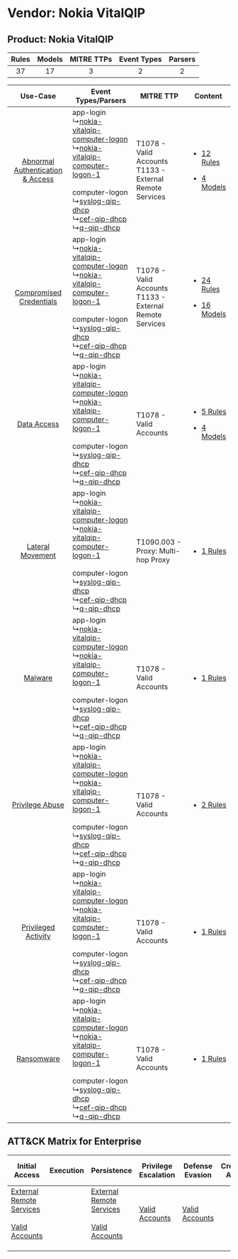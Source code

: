 Vendor: Nokia VitalQIP
======================
Product: Nokia VitalQIP
-----------------------
| Rules | Models | MITRE TTPs | Event Types | Parsers |
|:-----:|:------:|:----------:|:-----------:|:-------:|
|  37   |   17   |     3      |      2      |    2    |

|    Use-Case    | Event Types/Parsers    | MITRE TTP    | Content    |
|:----:| ---- | ---- | ---- |
| [Abnormal Authentication & Access](../../../UseCases/uc_abnormal_authentication_&_access.md) |  app-login<br> ↳[nokia-vitalqip-computer-logon](Ps/pC_nokiavitalqipcomputerlogon.md)<br> ↳[nokia-vitalqip-computer-logon-1](Ps/pC_nokiavitalqipcomputerlogon1.md)<br><br> computer-logon<br> ↳[syslog-qip-dhcp](Ps/pC_syslogqipdhcp.md)<br> ↳[cef-qip-dhcp](Ps/pC_cefqipdhcp.md)<br> ↳[q-qip-dhcp](Ps/pC_qqipdhcp.md)<br> | T1078 - Valid Accounts<br>T1133 - External Remote Services<br> | [<ul><li>12 Rules</li></ul><ul><li>4 Models</li></ul>](RM/r_m_nokia_vitalqip_nokia_vitalqip_Abnormal_Authentication_&_Access.md) |
|          [Compromised Credentials](../../../UseCases/uc_compromised_credentials.md)          |  app-login<br> ↳[nokia-vitalqip-computer-logon](Ps/pC_nokiavitalqipcomputerlogon.md)<br> ↳[nokia-vitalqip-computer-logon-1](Ps/pC_nokiavitalqipcomputerlogon1.md)<br><br> computer-logon<br> ↳[syslog-qip-dhcp](Ps/pC_syslogqipdhcp.md)<br> ↳[cef-qip-dhcp](Ps/pC_cefqipdhcp.md)<br> ↳[q-qip-dhcp](Ps/pC_qqipdhcp.md)<br> | T1078 - Valid Accounts<br>T1133 - External Remote Services<br> | [<ul><li>24 Rules</li></ul><ul><li>16 Models</li></ul>](RM/r_m_nokia_vitalqip_nokia_vitalqip_Compromised_Credentials.md)         |
|    [Data Access](../../../UseCases/uc_data_access.md)    |  app-login<br> ↳[nokia-vitalqip-computer-logon](Ps/pC_nokiavitalqipcomputerlogon.md)<br> ↳[nokia-vitalqip-computer-logon-1](Ps/pC_nokiavitalqipcomputerlogon1.md)<br><br> computer-logon<br> ↳[syslog-qip-dhcp](Ps/pC_syslogqipdhcp.md)<br> ↳[cef-qip-dhcp](Ps/pC_cefqipdhcp.md)<br> ↳[q-qip-dhcp](Ps/pC_qqipdhcp.md)<br> | T1078 - Valid Accounts<br>    | [<ul><li>5 Rules</li></ul><ul><li>4 Models</li></ul>](RM/r_m_nokia_vitalqip_nokia_vitalqip_Data_Access.md)    |
|    [Lateral Movement](../../../UseCases/uc_lateral_movement.md)    |  app-login<br> ↳[nokia-vitalqip-computer-logon](Ps/pC_nokiavitalqipcomputerlogon.md)<br> ↳[nokia-vitalqip-computer-logon-1](Ps/pC_nokiavitalqipcomputerlogon1.md)<br><br> computer-logon<br> ↳[syslog-qip-dhcp](Ps/pC_syslogqipdhcp.md)<br> ↳[cef-qip-dhcp](Ps/pC_cefqipdhcp.md)<br> ↳[q-qip-dhcp](Ps/pC_qqipdhcp.md)<br> | T1090.003 - Proxy: Multi-hop Proxy<br>    | [<ul><li>1 Rules</li></ul>](RM/r_m_nokia_vitalqip_nokia_vitalqip_Lateral_Movement.md)    |
|    [Malware](../../../UseCases/uc_malware.md)    |  app-login<br> ↳[nokia-vitalqip-computer-logon](Ps/pC_nokiavitalqipcomputerlogon.md)<br> ↳[nokia-vitalqip-computer-logon-1](Ps/pC_nokiavitalqipcomputerlogon1.md)<br><br> computer-logon<br> ↳[syslog-qip-dhcp](Ps/pC_syslogqipdhcp.md)<br> ↳[cef-qip-dhcp](Ps/pC_cefqipdhcp.md)<br> ↳[q-qip-dhcp](Ps/pC_qqipdhcp.md)<br> | T1078 - Valid Accounts<br>    | [<ul><li>1 Rules</li></ul>](RM/r_m_nokia_vitalqip_nokia_vitalqip_Malware.md)    |
|    [Privilege Abuse](../../../UseCases/uc_privilege_abuse.md)    |  app-login<br> ↳[nokia-vitalqip-computer-logon](Ps/pC_nokiavitalqipcomputerlogon.md)<br> ↳[nokia-vitalqip-computer-logon-1](Ps/pC_nokiavitalqipcomputerlogon1.md)<br><br> computer-logon<br> ↳[syslog-qip-dhcp](Ps/pC_syslogqipdhcp.md)<br> ↳[cef-qip-dhcp](Ps/pC_cefqipdhcp.md)<br> ↳[q-qip-dhcp](Ps/pC_qqipdhcp.md)<br> | T1078 - Valid Accounts<br>    | [<ul><li>2 Rules</li></ul>](RM/r_m_nokia_vitalqip_nokia_vitalqip_Privilege_Abuse.md)    |
|    [Privileged Activity](../../../UseCases/uc_privileged_activity.md)    |  app-login<br> ↳[nokia-vitalqip-computer-logon](Ps/pC_nokiavitalqipcomputerlogon.md)<br> ↳[nokia-vitalqip-computer-logon-1](Ps/pC_nokiavitalqipcomputerlogon1.md)<br><br> computer-logon<br> ↳[syslog-qip-dhcp](Ps/pC_syslogqipdhcp.md)<br> ↳[cef-qip-dhcp](Ps/pC_cefqipdhcp.md)<br> ↳[q-qip-dhcp](Ps/pC_qqipdhcp.md)<br> | T1078 - Valid Accounts<br>    | [<ul><li>1 Rules</li></ul>](RM/r_m_nokia_vitalqip_nokia_vitalqip_Privileged_Activity.md)    |
|    [Ransomware](../../../UseCases/uc_ransomware.md)    |  app-login<br> ↳[nokia-vitalqip-computer-logon](Ps/pC_nokiavitalqipcomputerlogon.md)<br> ↳[nokia-vitalqip-computer-logon-1](Ps/pC_nokiavitalqipcomputerlogon1.md)<br><br> computer-logon<br> ↳[syslog-qip-dhcp](Ps/pC_syslogqipdhcp.md)<br> ↳[cef-qip-dhcp](Ps/pC_cefqipdhcp.md)<br> ↳[q-qip-dhcp](Ps/pC_qqipdhcp.md)<br> | T1078 - Valid Accounts<br>    | [<ul><li>1 Rules</li></ul>](RM/r_m_nokia_vitalqip_nokia_vitalqip_Ransomware.md)    |

ATT&CK Matrix for Enterprise
----------------------------
| Initial Access                                                                                                                                   | Execution | Persistence                                                                                                                                      | Privilege Escalation                                                | Defense Evasion                                                     | Credential Access | Discovery | Lateral Movement | Collection | Command and Control                                                                                                                       | Exfiltration | Impact |
| ------------------------------------------------------------------------------------------------------------------------------------------------ | --------- | ------------------------------------------------------------------------------------------------------------------------------------------------ | ------------------------------------------------------------------- | ------------------------------------------------------------------- | ----------------- | --------- | ---------------- | ---------- | ----------------------------------------------------------------------------------------------------------------------------------------- | ------------ | ------ |
| [External Remote Services](https://attack.mitre.org/techniques/T1133)<br><br>[Valid Accounts](https://attack.mitre.org/techniques/T1078)<br><br> |           | [External Remote Services](https://attack.mitre.org/techniques/T1133)<br><br>[Valid Accounts](https://attack.mitre.org/techniques/T1078)<br><br> | [Valid Accounts](https://attack.mitre.org/techniques/T1078)<br><br> | [Valid Accounts](https://attack.mitre.org/techniques/T1078)<br><br> |                   |           |                  |            | [Proxy: Multi-hop Proxy](https://attack.mitre.org/techniques/T1090/003)<br><br>[Proxy](https://attack.mitre.org/techniques/T1090)<br><br> |              |        |